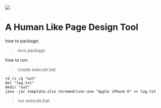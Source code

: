 ![](https://s3-ap-northeast-1.amazonaws.com/ms17222/step/Original_without_effects_204x75.png)

A Human Like Page Design Tool
=========================

how to package: 
> mvn package

how to run:
> create execute.bat

    rd /s /q "out"
    del "log.txt"
    mkdir "out"
    java -jar template.xlsx chromedriver.exe "Apple iPhone 6" >> log.txt

> run execute.bat
